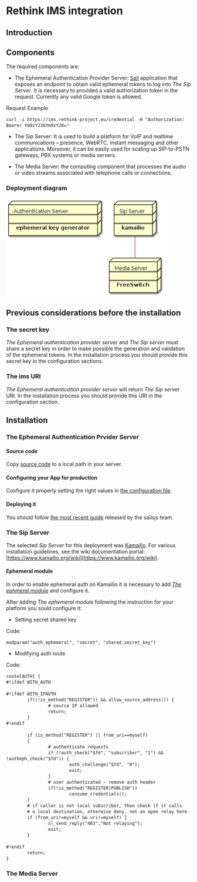 # Rethink IMS integration

## Introduction

## Components

The required components are:

* The Ephemeral Authentication Provider Server: [Sail](http://sailsjs.com/) application that exposes an endpoint to obtain valid ephemeral tokens to log into *The Sip Server*. It is necessary to provided a valid authorization token in the request. Currently any valid Google token is allowed.

Request Example

    curl -i https://ims.rethink-project.eu/credential -H "Authorization: Bearer Ym9zY236Ym9zY28="


* The Sip Server: It is used to build a platform for VoIP and realtime communications – presence, WebRTC, Instant messaging and other applications.  Moreover, it can be easily used for scaling up SIP-to-PSTN gateways, PBX systems or media servers.

* The Media Server:  the computing component that processes the audio or video streams associated with telephone calls or connections. 

### Deployment diagram

![Deployment view](./ims-deployment.png)

## Previous considerations before the installation

### The secret key

*The Ephemeral authentication provider server* and *The Sip server* must share a secret key in order to make possible the generation and validation of the ephemeral tokens. In the installation process you should provide this secret key in the configuration sections.

### The ims URI

*The Ephemeral authentication provider server* will return *The Sip server* URI. In the installation process you should provide this URI in the configuration section.

## Installation

### The Ephemeral Authentication Prvider Server

#### Source code

Copy [source code](https://github.com/reTHINK-project/dev-protostubs/tree/master/src/protostub/ims_iw/src/ephemeral-auth) to a local path in your server.

#### Configuring your App for production

Configure it properly setting the right values in [the configuration file](https://github.com/reTHINK-project/dev-protostubs/blob/master/src/protostub/ims_iw/src/ephemeral-auth/config/ephemeral.js). 

#### Deploying it

You should follow [the most recent guide](http://sailsjs.com/documentation/concepts/deployment#?deploying-on-a-single-server) released by the sailsjs team.


### The Sip Server

The selected *Sip Server* for this deployment was [Kamailio](https://www.kamailio.org/w/). For various installation guidelines, see the wiki documentation portal: [https://www.kamailio.org/wiki](https://www.kamailio.org/wiki).

#### Ephemeral module

In order to enable ephemeral auth on Kamailio it is necessary to add *[The ephmeral module](http://kamailio.org/docs/modules/4.1.x/modules/auth_ephemeral.html)* and configure it.

After adding *The ephemeral module* following the instruction for your platform you sould configure it:

- Setting secret shared key

Code:

    modparam("auth_ephemeral", "secret", "shared_secret_key")

- Modifying auth route

Code:

    route[AUTH] {
    #!ifdef WITH_AUTH

    #!ifdef WITH_IPAUTH
            if((!is_method("REGISTER")) && allow_source_address()) {
                    # source IP allowed
                    return;
            }
    #!endif

            if (is_method("REGISTER") || from_uri==myself)
            {
                    # authenticate requests
                    if (!auth_check("$fd", "subscriber", "1") && !autheph_check("$fd")) {
                            auth_challenge("$fd", "0");
                            exit;
                    }
                    # user authenticated - remove auth header
                    if(!is_method("REGISTER|PUBLISH"))
                            consume_credentials();
            }
            # if caller is not local subscriber, then check if it calls
            # a local destination, otherwise deny, not an open relay here
            if (from_uri!=myself && uri!=myself) {
                    sl_send_reply("403","Not relaying");
                    exit;
            }

    #!endif
            return;
    }

### The Media Server